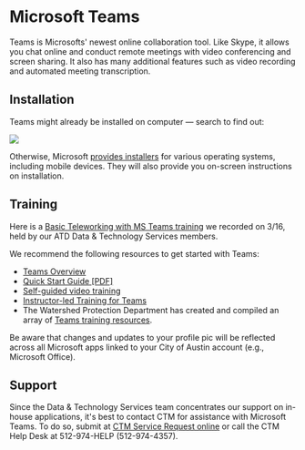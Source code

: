 # Microsoft Teams

Teams is Microsofts' newest online collaboration tool. Like Skype, it allows you chat online and conduct remote meetings with video conferencing and screen sharing. It also has many additional features such as video recording and automated meeting transcription.

## Installation

Teams might already be installed on computer — search to find out: 

![](https://gblobscdn.gitbook.com/assets%2F-LzDGg7hKQ_fUjXnzGGx%2F-M28qvDA9YabtktyJ925%2F-M28rFJ9WVCFxImnlGr8%2Fimage.png?alt=media&token=f3bd5e2d-3d76-4fc0-9508-81598191da72)

Otherwise, Microsoft [provides installers](https://teams.microsoft.com/downloads) for various operating systems, including mobile devices. They will also provide you on-screen instructions on installation. 

## Training

Here is a [Basic Teleworking with MS Teams training](https://web.microsoftstream.com/video/4f4d18e9-5241-4d6b-8752-2e57eb0df844) we recorded on 3/16, held by our ATD Data & Technology Services members. 

We recommend the following resources to get started with Teams:

* [Teams Overview](https://docs.microsoft.com/en-us/microsoftteams/teams-overview)
* [Quick Start Guide \[PDF\]](https://download.microsoft.com/download/D/9/F/D9FE8B9E-22F5-47BF-A1AB-09539C41FCD0/Teams%20QS.pdf) 
* [Self-guided video training](https://support.office.com/en-us/article/microsoft-teams-video-training-4f108e54-240b-4351-8084-b1089f0d21d7?ui=en-US&rs=en-US&ad=US%20)
* [Instructor-led Training for Teams](https://docs.microsoft.com/en-us/microsoftteams/instructor-led-training-teams-landing-page)
* The Watershed Protection Department has created and compiled an array of [Teams training resources](https://cityofaustin.sharepoint.com/sites/WPDITTraining). 

Be aware that changes and updates to your profile pic will be reflected across all Microsoft apps linked to your City of Austin account \(e.g., Microsoft Office\).

## Support

Since the Data & Technology Services team concentrates our support on in-house applications, it's best to contact CTM for assistance with Microsoft Teams. To do so, submit at [CTM Service Request online](https://atx.service-now.com/sp?id=sc_cat_item&sys_id=02e490c6db7f1300a314e1c2ca9619e6&sysparm_category=e15706fc0a0a0aa7007fc21e1ab70c2f) or call the CTM Help Desk at 512-974-HELP \(512-974-4357\).


